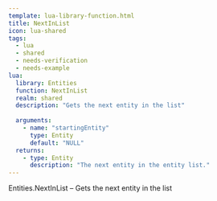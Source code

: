 ```yaml
---
template: lua-library-function.html
title: NextInList
icon: lua-shared
tags:
  - lua
  - shared
  - needs-verification
  - needs-example
lua:
  library: Entities
  function: NextInList
  realm: shared
  description: "Gets the next entity in the list"
  
  arguments:
    - name: "startingEntity"
      type: Entity
      default: "NULL"
  returns:
    - type: Entity
      description: "The next entity in the entity list."
---
```


<div class="lua__search__keywords">
Entities.NextInList &#x2013; Gets the next entity in the list
</div>
